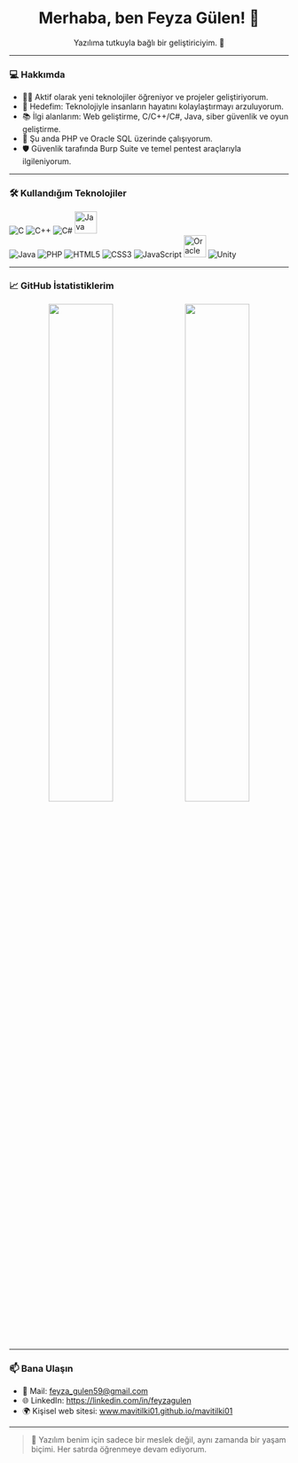 
<h1 align="center">Merhaba, ben Feyza Gülen! 🦊</h1>
<p align="center">Yazılıma tutkuyla bağlı bir geliştiriciyim. 🚀</p>

---

### 💻 Hakkımda

- 👨‍💻 Aktif olarak yeni teknolojiler öğreniyor ve projeler geliştiriyorum.  
- 🎯 Hedefim: Teknolojiyle insanların hayatını kolaylaştırmayı arzuluyorum.  
- 📚 İlgi alanlarım: Web geliştirme, C/C++/C#, Java, siber güvenlik ve oyun geliştirme.  
- 🌱 Şu anda PHP ve Oracle SQL üzerinde çalışıyorum.
- 🛡️ Güvenlik tarafında Burp Suite ve temel pentest araçlarıyla ilgileniyorum.

---

### 🛠️ Kullandığım Teknolojiler

![C](https://img.shields.io/badge/-C-00599C?style=for-the-badge&logo=c)
![C++](https://img.shields.io/badge/-C++-00599C?style=for-the-badge&logo=c%2B%2B)
![C#](https://img.shields.io/badge/C%23-239120?style=for-the-badge&logo=csharp&logoColor=white)
<img src="https://cdn.jsdelivr.net/gh/devicons/devicon/icons/java/java-original.svg" alt="Java" width="40"/>  
![Java](https://img.shields.io/badge/Java-007396?style=for-the-badge&labelColor=007396&color=007396)
![PHP](https://img.shields.io/badge/PHP-777BB4?style=for-the-badge&logo=php&logoColor=white)
![HTML5](https://img.shields.io/badge/HTML5-E34F26?style=for-the-badge&logo=html5&logoColor=white)
![CSS3](https://img.shields.io/badge/-CSS3-1572B6?style=for-the-badge&logo=css3)
![JavaScript](https://img.shields.io/badge/JavaScript-F7DF1E?style=for-the-badge&logo=javascript&logoColor=black)
<img src="https://cdn.jsdelivr.net/gh/devicons/devicon/icons/oracle/oracle-original.svg" alt="Oracle" width="40" height="40"/>
![Unity](https://img.shields.io/badge/-Unity-000000?style=for-the-badge&logo=unity)

---

### 📈 GitHub İstatistiklerim

<p align="center">
  <img src="https://github-readme-stats.vercel.app/api?username=mavitilki01&show_icons=true&theme=radical" width="48%"/>
  <img src="https://github-readme-stats.vercel.app/api/top-langs/?username=mavitilki01&layout=compact&theme=radical" width="48%"/>
</p>

---

### 📫 Bana Ulaşın

- 💌 Mail: feyza_gulen59@gmail.com 
- 🌐 LinkedIn: https://linkedin.com/in/feyzagulen
- 🌍 Kişisel web sitesi: www.mavitilki01.github.io/mavitilki01

---

> 💙 Yazılım benim için sadece bir meslek değil, aynı zamanda bir yaşam biçimi. Her satırda öğrenmeye devam ediyorum.


<!--
**mavitilki01/mavitilki01** is a ✨ _special_ ✨ repository because its `README.md` (this file) appears on your GitHub profile.

Here are some ideas to get you started:

- 🔭 I’m currently working on ...
- 🌱 I’m currently learning ...
- 👯 I’m looking to collaborate on ...
- 🤔 I’m looking for help with ...
- 💬 Ask me about ...
- 📫 How to reach me: ...
- 😄 Pronouns: ...
- ⚡ Fun fact: ...
-->
